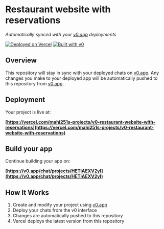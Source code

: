 # Restaurant website with reservations

*Automatically synced with your [v0.app](https://v0.app) deployments*

[![Deployed on Vercel](https://img.shields.io/badge/Deployed%20on-Vercel-black?style=for-the-badge&logo=vercel)](https://vercel.com/mahi251s-projects/v0-restaurant-website-with-reservations)
[![Built with v0](https://img.shields.io/badge/Built%20with-v0.app-black?style=for-the-badge)](https://v0.app/chat/projects/HETiAEXV2yl)

## Overview

This repository will stay in sync with your deployed chats on [v0.app](https://v0.app).
Any changes you make to your deployed app will be automatically pushed to this repository from [v0.app](https://v0.app).

## Deployment

Your project is live at:

**[https://vercel.com/mahi251s-projects/v0-restaurant-website-with-reservations](https://vercel.com/mahi251s-projects/v0-restaurant-website-with-reservations)**

## Build your app

Continue building your app on:

**[https://v0.app/chat/projects/HETiAEXV2yl](https://v0.app/chat/projects/HETiAEXV2yl)**

## How It Works

1. Create and modify your project using [v0.app](https://v0.app)
2. Deploy your chats from the v0 interface
3. Changes are automatically pushed to this repository
4. Vercel deploys the latest version from this repository